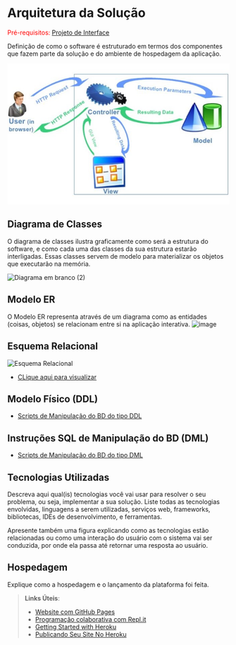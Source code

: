 # Arquitetura da Solução

<span style="color:red">Pré-requisitos: <a href="3-Projeto de Interface.md"> Projeto de Interface</a></span>

Definição de como o software é estruturado em termos dos componentes que fazem parte da solução e do ambiente de hospedagem da aplicação.

![Arquitetura da Solução](img/arch-back.JPG)

## Diagrama de Classes

O diagrama de classes ilustra graficamente como será a estrutura do software, e como cada uma das classes da sua estrutura estarão interligadas. Essas classes servem de modelo para materializar os objetos que executarão na memória.

![Diagrama em branco (2)](https://user-images.githubusercontent.com/102738785/226760731-5bbc45d8-2b8a-40b3-8ebf-93742af85d32.jpeg)

## Modelo ER

O Modelo ER representa através de um diagrama como as entidades (coisas, objetos) se relacionam entre si na aplicação interativa.
![image](https://user-images.githubusercontent.com/101745127/225101949-68f0f19d-4b74-44df-89cb-ff9bdc1af2e9.png)

## Esquema Relacional

![Esquema Relacional](https://user-images.githubusercontent.com/96079882/228292404-0af89e67-12bf-4a06-b246-1eef9a3889f8.jpg)

- [CLique aqui para visualizar](https://lucid.app/lucidchart/2ee5cd03-7b73-4668-b7ec-11699030d885/edit?viewport_loc=0%2C96%2C1792%2C857%2C0_0&invitationId=inv_fb859e4a-ef2c-4fb3-b2af-8151f1de62ba)

## Modelo Físico (DDL)

- [Scripts de Manipulação do BD do tipo DDL](https://github.com/ICEI-PUC-Minas-PMV-SInt/pmv-sint-2023-1-e3-proj-back-t1-time1-proj-acervo/blob/4a3c4a3fecf0621e46f0fd16bdea77ade54a0bc7/src/bd/Scripts%20de%20Cria%C3%A7%C3%A3o%20das%20Tabelas%20-%20DDL.sql)

## Instruções SQL de Manipulação do BD (DML)

- [Scripts de Manipulação do BD do tipo DML](https://github.com/ICEI-PUC-Minas-PMV-SInt/pmv-sint-2023-1-e3-proj-back-t1-time1-proj-acervo/blob/4a3c4a3fecf0621e46f0fd16bdea77ade54a0bc7/src/bd/Scripts%20-%20DML.sql)


## Tecnologias Utilizadas

Descreva aqui qual(is) tecnologias você vai usar para resolver o seu problema, ou seja, implementar a sua solução. Liste todas as tecnologias envolvidas, linguagens a serem utilizadas, serviços web, frameworks, bibliotecas, IDEs de desenvolvimento, e ferramentas.

Apresente também uma figura explicando como as tecnologias estão relacionadas ou como uma interação do usuário com o sistema vai ser conduzida, por onde ela passa até retornar uma resposta ao usuário.

## Hospedagem

Explique como a hospedagem e o lançamento da plataforma foi feita.

> **Links Úteis**:
>
> - [Website com GitHub Pages](https://pages.github.com/)
> - [Programação colaborativa com Repl.it](https://repl.it/)
> - [Getting Started with Heroku](https://devcenter.heroku.com/start)
> - [Publicando Seu Site No Heroku](http://pythonclub.com.br/publicando-seu-hello-world-no-heroku.html)
